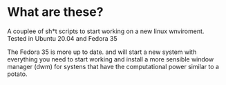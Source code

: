 # What are these?

A couplee of sh*t scripts to start working on a new linux wnviroment. 
Tested in Ubuntu 20.04 and Fedora 35

The Fedora 35 is more up to date. and will start a new system with everything you need to start working and install a more sensible window manager (dwm) for systens that have the computational power similar to a potato.  
